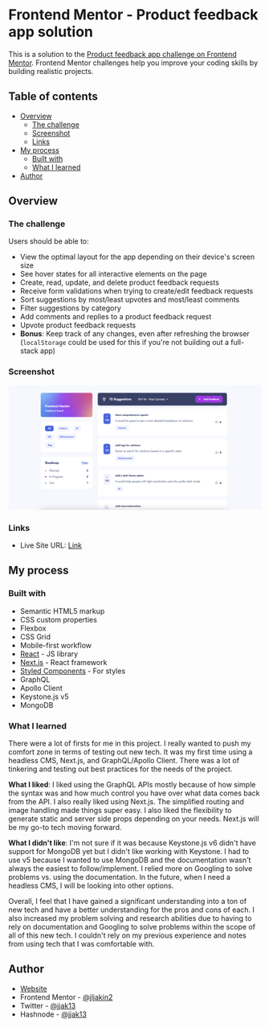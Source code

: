 # Frontend Mentor - Product feedback app solution

This is a solution to the [Product feedback app challenge on Frontend Mentor](https://www.frontendmentor.io/challenges/product-feedback-app-wbvUYqjR6). Frontend Mentor challenges help you improve your coding skills by building realistic projects.

## Table of contents

- [Overview](#overview)
  - [The challenge](#the-challenge)
  - [Screenshot](#screenshot)
  - [Links](#links)
- [My process](#my-process)
  - [Built with](#built-with)
  - [What I learned](#what-i-learned)
- [Author](#author)

## Overview

### The challenge

Users should be able to:

- View the optimal layout for the app depending on their device's screen size
- See hover states for all interactive elements on the page
- Create, read, update, and delete product feedback requests
- Receive form validations when trying to create/edit feedback requests
- Sort suggestions by most/least upvotes and most/least comments
- Filter suggestions by category
- Add comments and replies to a product feedback request
- Upvote product feedback requests
- **Bonus**: Keep track of any changes, even after refreshing the browser (`localStorage` could be used for this if you're not building out a full-stack app)

### Screenshot

![](./frontend/public/screenshot.png)

### Links

- Live Site URL: [Link](https://product-feedback-next.vercel.app/)

## My process

### Built with

- Semantic HTML5 markup
- CSS custom properties
- Flexbox
- CSS Grid
- Mobile-first workflow
- [React](https://reactjs.org/) - JS library
- [Next.js](https://nextjs.org/) - React framework
- [Styled Components](https://styled-components.com/) - For styles
- GraphQL
- Apollo Client
- Keystone.js v5
- MongoDB

### What I learned

There were a lot of firsts for me in this project. I really wanted to push my comfort zone in terms of testing out new tech. It was my first time using a headless CMS, Next.js, and GraphQL/Apollo Client. There was a lot of tinkering and testing out best practices for the needs of the project.

**What I liked**:
I liked using the GraphQL APIs mostly because of how simple the syntax was and how much control you have over what data comes back from the API. I also really liked using Next.js. The simplified routing and image handling made things super easy. I also liked the flexibility to generate static and server side props depending on your needs. Next.js will be my go-to tech moving forward.

**What I didn't like**:
I'm not sure if it was because Keystone.js v6 didn't have support for MongoDB yet but I didn't like working with Keystone. I had to use v5 because I wanted to use MongoDB and the documentation wasn't always the easiest to follow/implement. I relied more on Googling to solve problems vs. using the documentation. In the future, when I need a headless CMS, I will be looking into other options.

Overall, I feel that I have gained a significant understanding into a ton of new tech and have a better understanding for the pros and cons of each. I also increased my problem solving and research abilities due to having to rely on documentation and Googling to solve problems within the scope of all of this new tech. I couldn't rely on my previous experience and notes from using tech that I was comfortable with.

## Author

- [Website](https://www.jeffjakinovich.com/)
- Frontend Mentor - [@jljakin2](https://www.frontendmentor.io/profile/jljakin2)
- Twitter - [@jjak13](https://twitter.com/jjak13)
- Hashnode - [@jjak13](https://hashnode.com/@jjak13)
